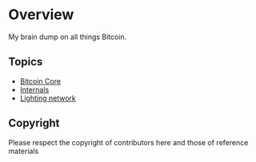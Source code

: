 # Overview

My brain dump on all things Bitcoin.

## Topics

* [Bitcoin Core](./docs/bitcoin-core.md)
* [Internals](./docs/internals.md)
* [Lighting network](./docs/lightning.md)

## Copyright

Please respect the copyright of contributors here and those of reference materials